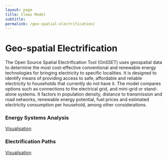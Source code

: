 ```yaml
---
layout: page
title: Clews Model
subtitle: 
permalink: /geo-spatial-electrification/
---
```


# Geo-spatial Electrification

The Open Source Spatial Electrification Tool (OnSSET) uses geospatial data to determine the most cost-effective conventional and renewable energy technologies for bringing electricity to specific localities. It is designed to identify means of providing access to safe, affordable and reliable electricity to households that currently do not have it. The model compares options such as connections to the electrical grid, and mini-grid or stand-alone systems. It factors in population density, distance to transmission and road networks, renewable energy potential, fuel prices and estimated electricity consumption per household, among other considerations.

### Energy Systems Analysis

[Visualisation](https://unite.un.org/sites/unite.un.org/files/app-desa-atlantis/index.html)


### Electrification Paths

[Visualisation](https://un-modelling.github.io/electrification-paths-presentation/)